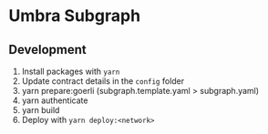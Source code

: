 # Umbra Subgraph

## Development

1. Install packages with `yarn`
2. Update contract details in the `config` folder
3. yarn prepare:goerli (subgraph.template.yaml > subgraph.yaml)
4. yarn authenticate
5. yarn build
6. Deploy with `yarn deploy:<network>`
